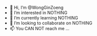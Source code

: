 - 👋 Hi, I’m @WongGinZoeng
- 👀 I’m interested in NOTHING
- 🌱 I’m currently learning NOTHING
- 💞️ I’m looking to collaborate on NOTHING
- 📫 You CAN NOT reach me ...

<!---
WongGinZoeng/WongGinZoeng is a ✨ special ✨ repository because its `README.md` (this file) appears on your GitHub profile.
You can click the Preview link to take a look at your changes.
--->
